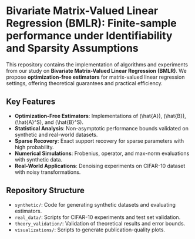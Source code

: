 # Bivariate Matrix-Valued Linear Regression (BMLR): Finite-sample performance under Identifiability and Sparsity Assumptions

This repository contains the implementation of algorithms and experiments from our study on **Bivariate Matrix-Valued Linear Regression (BMLR)**. We propose **optimization-free estimators** for matrix-valued linear regression settings, offering theoretical guarantees and practical efficiency.

## Key Features
- **Optimization-Free Estimators**: Implementations of \(\hat{A}\), \(\hat{B}\), \(\hat{A}^S\), and \(\hat{B}^S\).
- **Statistical Analysis**: Non-asymptotic performance bounds validated on synthetic and real-world datasets.
- **Sparse Recovery**: Exact support recovery for sparse parameters with high probability.
- **Numerical Simulations**: Frobenius, operator, and max-norm evaluations with synthetic data.
- **Real-World Applications**: Denoising experiments on CIFAR-10 dataset with noisy transformations.

## Repository Structure
- `synthetic/`: Code for generating synthetic datasets and evaluating estimators.
- `real_data/`: Scripts for CIFAR-10 experiments and test set validation.
- `theory_validation/`: Validation of theoretical results and error bounds.
- `visualizations/`: Scripts to generate publication-quality plots.

